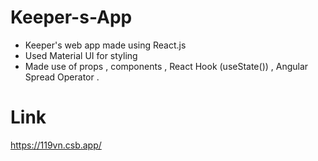 # Keeper-s-App

- Keeper's web app made using React.js
- Used Material UI for styling
- Made use of props , components , React Hook (useState()) , Angular Spread Operator .

# Link

https://119vn.csb.app/
